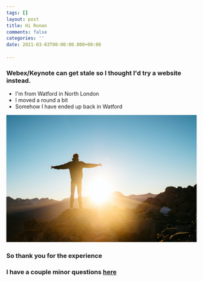 ```yaml
---
tags: []
layout: post
title: Hi Ronan
comments: false
categories: ''
date: 2021-03-03T00:00:00.000+00:00

---
```

### Webex/Keynote can get stale so I thought I'd try a website instead.

* I'm from Watford in North London
* I moved a round a bit
* Somehow I have ended up back in Watford 

![](/uploads/pablo-heimplatz-eavs-4kngrk-unsplash.jpg)

### So thank you for the experience

### I have a couple minor questions [here](https://onlinejoshdean.github.io/ce-questions/ "here")